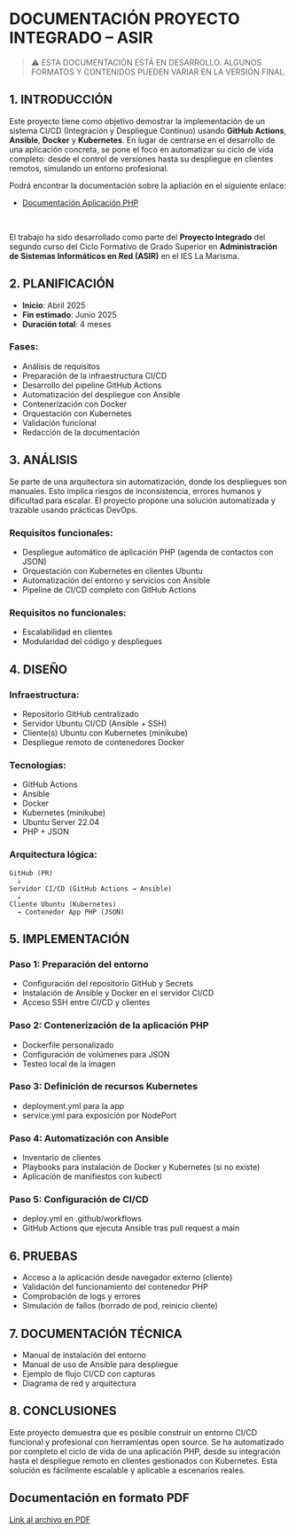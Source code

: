 # DOCUMENTACIÓN PROYECTO INTEGRADO – ASIR

> ⚠️ ESTA DOCUMENTACIÓN ESTÁ EN DESARROLLO. ALGUNOS FORMATOS Y CONTENIDOS PUEDEN VARIAR EN LA VERSIÓN FINAL.

## 1. INTRODUCCIÓN

Este proyecto tiene como objetivo demostrar la implementación de un sistema CI/CD (Integración y Despliegue Continuo) usando **GitHub Actions**, **Ansible**, **Docker** y **Kubernetes**. En lugar de centrarse en el desarrollo de una aplicación concreta, se pone el foco en automatizar su ciclo de vida completo: desde el control de versiones hasta su despliegue en clientes remotos, simulando un entorno profesional.

Podrá encontrar la documentación sobre la apliación en el siguiente enlace: 

- [Documentación Aplicación PHP](https://github.com/Dfauben/CI-CD-Simulacion-PHP)

<br>

El trabajo ha sido desarrollado como parte del **Proyecto Integrado** del segundo curso del Ciclo Formativo de Grado Superior en **Administración de Sistemas Informáticos en Red (ASIR)** en el IES La Marisma.

## 2. PLANIFICACIÓN

- **Inicio**: Abril 2025  
- **Fin estimado**: Junio 2025  
- **Duración total**: 4 meses  

### Fases:
- Análisis de requisitos
- Preparación de la infraestructura CI/CD
- Desarrollo del pipeline GitHub Actions
- Automatización del despliegue con Ansible
- Contenerización con Docker
- Orquestación con Kubernetes
- Validación funcional
- Redacción de la documentación

## 3. ANÁLISIS

Se parte de una arquitectura sin automatización, donde los despliegues son manuales. Esto implica riesgos de inconsistencia, errores humanos y dificultad para escalar. El proyecto propone una solución automatizada y trazable usando prácticas DevOps.

### Requisitos funcionales:

- Despliegue automático de aplicación PHP (agenda de contactos con JSON)
- Orquestación con Kubernetes en clientes Ubuntu
- Automatización del entorno y servicios con Ansible
- Pipeline de CI/CD completo con GitHub Actions

### Requisitos no funcionales:

- Escalabilidad en clientes
- Modularidad del código y despliegues

## 4. DISEÑO

### Infraestructura:

- Repositorio GitHub centralizado
- Servidor Ubuntu CI/CD (Ansible + SSH)
- Cliente(s) Ubuntu con Kubernetes (minikube)
- Despliegue remoto de contenedores Docker

### Tecnologías:

- GitHub Actions
- Ansible
- Docker
- Kubernetes (minikube)
- Ubuntu Server 22.04
- PHP + JSON

### Arquitectura lógica:

```plaintext
GitHub (PR) 
  ↓
Servidor CI/CD (GitHub Actions → Ansible)
  ↓
Cliente Ubuntu (Kubernetes) 
  → Contenedor App PHP (JSON)
```

## 5. IMPLEMENTACIÓN

### Paso 1: Preparación del entorno

- Configuración del repositorio GitHub y Secrets
- Instalación de Ansible y Docker en el servidor CI/CD
- Acceso SSH entre CI/CD y clientes

### Paso 2: Contenerización de la aplicación PHP

- Dockerfile personalizado
- Configuración de volúmenes para JSON
- Testeo local de la imagen

### Paso 3: Definición de recursos Kubernetes

- deployment.yml para la app
- service.yml para exposición por NodePort

### Paso 4: Automatización con Ansible

- Inventario de clientes
- Playbooks para instalación de Docker y Kubernetes (si no existe)
- Aplicación de manifiestos con kubectl

### Paso 5: Configuración de CI/CD

- deploy.yml en .github/workflows
- GitHub Actions que ejecuta Ansible tras pull request a main

## 6. PRUEBAS

- Acceso a la aplicación desde navegador externo (cliente)
- Validación del funcionamiento del contenedor PHP
- Comprobación de logs y errores
- Simulación de fallos (borrado de pod, reinicio cliente)

## 7. DOCUMENTACIÓN TÉCNICA

- Manual de instalación del entorno
- Manual de uso de Ansible para despliegue
- Ejemplo de flujo CI/CD con capturas
- Diagrama de red y arquitectura

## 8. CONCLUSIONES

Este proyecto demuestra que es posible construir un entorno CI/CD funcional y profesional con herramientas open source. Se ha automatizado por completo el ciclo de vida de una aplicación PHP, desde su integración hasta el despliegue remoto en clientes gestionados con Kubernetes. Esta solución es fácilmente escalable y aplicable a escenarios reales.

## Documentación en formato PDF

[Link al archivo en PDF](./Documentacion_Proyecto_Asir.pdf)